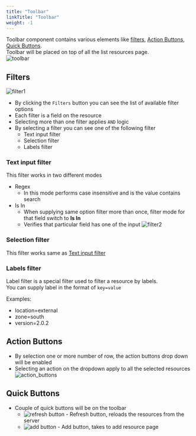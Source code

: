 ```yaml
---
title: "Toolbar"
linkTitle: "Toolbar"
weight: -1
---
```

Toolbar component contains various elements like [filters](#filters), [Action Buttons](#action-buttons), [Quick Buttons](#quick-buttons).<br>
Toolbar will be placed on top of all the list resources page.<br>
![toolbar](/doc-images/mc_toolbar.png)


## Filters
![filter1](/doc-images/mc_filter1.png)
* By clicking the `Filters` button you can see the list of available filter options
* Each filter is a field on the resource
* Selecting more than one filter applies `AND` logic
* By selecting a filter you can see one of the following filter
  - Text input filter
  - Selection filter
  - Labels filter

### Text input filter
This filter works in two different modes
- Regex
  * In this mode performs case insensitive and is the value contains search
- Is In
  * When supplying same option filter more than once, filter mode for that field switch to **Is In** 
  * Verifies that particular field has one of the input
![filter2](/doc-images/mc_filter2.png)

### Selection filter
This filter works same as [Text input filter](#text-input-filter)

### Labels filter
Label filter is a special filter used to filter a resource by labels.<br>
You can supply label in the format of `key=value`<br>

Examples:
- location=external
- zone=south
- version=2.0.2

## Action Buttons
* By selection one or more number of row, the action buttons drop down will be enabled
* Selecting an action on the dropdown apply to all the selected resources<br>
  ![action_buttons](/doc-images/mc_action_buttons.png)<br>

## Quick Buttons
* Couple of quick buttons will be on the toolbar
  * ![refresh button](/doc-images/mc_refresh_button.png) - Refresh button, reloads the resources from the server
  * ![add button](/doc-images/mc_add_button.png) - Add button, takes to add resource page
